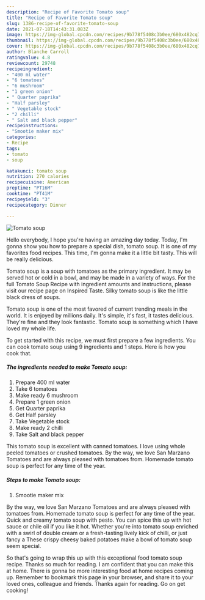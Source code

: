 ```yaml
---
description: "Recipe of Favorite Tomato soup"
title: "Recipe of Favorite Tomato soup"
slug: 1386-recipe-of-favorite-tomato-soup
date: 2021-07-18T14:43:31.083Z
image: https://img-global.cpcdn.com/recipes/9b778f5408c3b0ee/680x482cq70/tomato-soup-recipe-main-photo.jpg
thumbnail: https://img-global.cpcdn.com/recipes/9b778f5408c3b0ee/680x482cq70/tomato-soup-recipe-main-photo.jpg
cover: https://img-global.cpcdn.com/recipes/9b778f5408c3b0ee/680x482cq70/tomato-soup-recipe-main-photo.jpg
author: Blanche Carroll
ratingvalue: 4.8
reviewcount: 29748
recipeingredient:
- "400 ml water"
- "6 tomatoes"
- "6 mushroom"
- "1 green onion"
- " Quarter paprika"
- "Half parsley"
- " Vegetable stock"
- "2 chilli"
- " Salt and black pepper"
recipeinstructions:
- "Smootie maker mix"
categories:
- Recipe
tags:
- tomato
- soup

katakunci: tomato soup 
nutrition: 270 calories
recipecuisine: American
preptime: "PT16M"
cooktime: "PT41M"
recipeyield: "3"
recipecategory: Dinner

---
```



![Tomato soup](https://img-global.cpcdn.com/recipes/9b778f5408c3b0ee/680x482cq70/tomato-soup-recipe-main-photo.jpg)

Hello everybody, I hope you're having an amazing day today. Today, I'm gonna show you how to prepare a special dish, tomato soup. It is one of my favorites food recipes. This time, I'm gonna make it a little bit tasty. This will be really delicious.

Tomato soup is a soup with tomatoes as the primary ingredient. It may be served hot or cold in a bowl, and may be made in a variety of ways. For the full Tomato Soup Recipe with ingredient amounts and instructions, please visit our recipe page on Inspired Taste. Silky tomato soup is like the little black dress of soups.

Tomato soup is one of the most favored of current trending meals in the world. It is enjoyed by millions daily. It's simple, it's fast, it tastes delicious. They're fine and they look fantastic. Tomato soup is something which I have loved my whole life.


To get started with this recipe, we must first prepare a few ingredients. You can cook tomato soup using 9 ingredients and 1 steps. Here is how you cook that.

<!--inarticleads1-->

##### The ingredients needed to make Tomato soup:

1. Prepare 400 ml water
1. Take 6 tomatoes
1. Make ready 6 mushroom
1. Prepare 1 green onion
1. Get  Quarter paprika
1. Get Half parsley
1. Take  Vegetable stock
1. Make ready 2 chilli
1. Take  Salt and black pepper


This tomato soup is excellent with canned tomatoes. I love using whole peeled tomatoes or crushed tomatoes. By the way, we love San Marzano Tomatoes and are always pleased with tomatoes from. Homemade tomato soup is perfect for any time of the year. 

<!--inarticleads2-->

##### Steps to make Tomato soup:

1. Smootie maker mix


By the way, we love San Marzano Tomatoes and are always pleased with tomatoes from. Homemade tomato soup is perfect for any time of the year. Quick and creamy tomato soup with pesto. You can spice this up with hot sauce or chile oil if you like it hot. Whether you&#39;re into tomato soup enriched with a swirl of double cream or a fresh-tasting lively kick of chilli, or just fancy a These crispy cheesy baked potatoes make a bowl of tomato soup seem special. 

So that's going to wrap this up with this exceptional food tomato soup recipe. Thanks so much for reading. I am confident that you can make this at home. There is gonna be more interesting food at home recipes coming up. Remember to bookmark this page in your browser, and share it to your loved ones, colleague and friends. Thanks again for reading. Go on get cooking!
